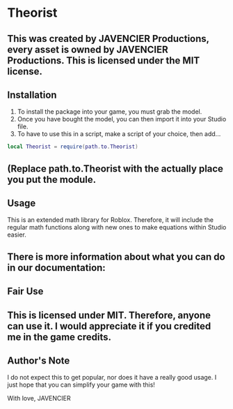 # Theorist

This was created by JAVENCIER Productions, every asset is owned by JAVENCIER Productions.
This is licensed under the MIT license.
--------------
## Installation

1. To install the package into your game, you must grab the model.
2. Once you have bought the model, you can then import it into your Studio file.
3. To have to use this in a script, make a script of your choice, then add...
```lua
local Theorist = require(path.to.Theorist)
```
(Replace path.to.Theorist with the actually place you put the module.
--------------
## Usage
This is an extended math library for Roblox.
Therefore, it will include the regular math functions along with new ones to make equations within Studio easier.

There is more information about what you can do in our documentation:
--------------
## Fair Use
This is licensed under MIT.
Therefore, anyone can use it.
I would appreciate it if you credited me in the game credits.
--------------
## Author's Note
I do not expect this to get popular, nor does it have a really good usage.
I just hope that you can simplify your game with this! 

With love,
JAVENCIER